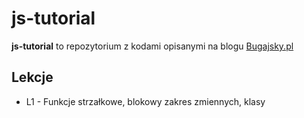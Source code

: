 # js-tutorial

**js-tutorial** to repozytorium z kodami opisanymi na blogu [Bugajsky.pl](https://bugajsky.pl)

## Lekcje
* L1 - Funkcje strzałkowe, blokowy zakres zmiennych, klasy
